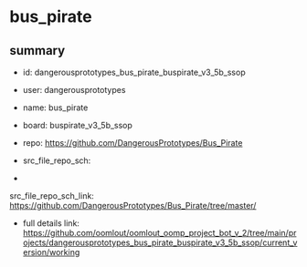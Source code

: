 # bus_pirate
 
## summary 
* id: dangerousprototypes_bus_pirate_buspirate_v3_5b_ssop
* user: dangerousprototypes
* name: bus_pirate
* board: buspirate_v3_5b_ssop
* repo: https://github.com/DangerousPrototypes/Bus_Pirate



* src_file_repo_sch: 
*
 src_file_repo_sch_link: https://github.com/DangerousPrototypes/Bus_Pirate/tree/master/
* full details link: https://github.com/oomlout/oomlout_oomp_project_bot_v_2/tree/main/projects/dangerousprototypes_bus_pirate_buspirate_v3_5b_ssop/current_version/working  






